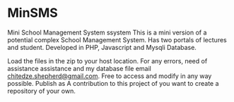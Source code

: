# MinSMS
Mini School Management System ssystem
This is a mini version of a potential complex School Management System. 
Has two portals of lectures and student. 
Developed in PHP, Javascript and Mysqli Database. 

Load the files in the zip to your host location. 
For any errors, need of assistance assistance and my database file email chitedze.shepherd@gmail.com.
Free to access and modify in any way possible. Publish as A contribution to this project of you want to create a repository of your own. 
